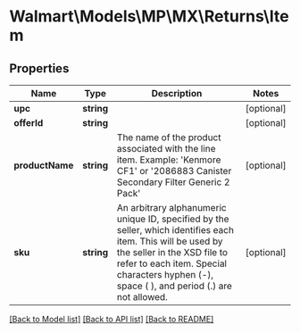 # Walmart\Models\MP\MX\Returns\Item

## Properties

Name | Type | Description | Notes
------------ | ------------- | ------------- | -------------
**upc** | **string** |  | [optional]
**offerId** | **string** |  | [optional]
**productName** | **string** | The name of the product associated with the line item. Example: 'Kenmore CF1' or '2086883 Canister Secondary Filter Generic 2 Pack' | [optional]
**sku** | **string** | An arbitrary alphanumeric unique ID, specified by the seller, which identifies each item. This will be used by the seller in the XSD file to refer to each item. Special characters hyphen (-), space ( ), and period (.) are not allowed. | [optional]


[[Back to Model list]](./) [[Back to API list]](../../../../../README.md#supported-apis) [[Back to README]](../../../../../README.md)
